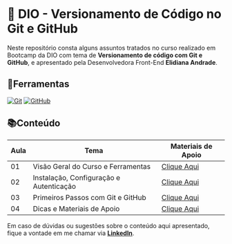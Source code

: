 
# 📕 DIO - Versionamento de Código no Git e GitHub

Neste repositório consta alguns assuntos tratados no curso realizado em Bootcamp da DIO com tema de **Versionamento de código com Git e GitHub**, e apresentado pela Desenvolvedora Front-End **Elidiana Andrade**.

## 🔧Ferramentas

[![Git](https://img.shields.io/badge/Git-000?style=for-the-badge&logo=git&logoColor=E94D5F)](https://git-scm.com/doc) [![GitHub](https://img.shields.io/badge/GitHub-000?style=for-the-badge&logo=github&logoColor=30A3DC)](https://docs.github.com/)


## 📚Conteúdo

| Aula | Tema | Materiais de Apoio |
|------|------|-------------------|
| 01 | Visão Geral do Curso e Ferramentas | [Clique Aqui](https://github.com/suellen-oliveira-prog/DIO-versionamento-Git-e-GitHub/blob/main/materiais%20de%20apoio/aula-01.md) |
| 02 | Instalação, Configuração e Autenticação | [Clique Aqui](https://github.com/suellen-oliveira-prog/DIO-versionamento-Git-e-GitHub/blob/main/materiais%20de%20apoio/aula-02.md) |
| 03 | Primeiros Passos com Git e GitHub | [Clique Aqui](https://github.com/suellen-oliveira-prog/DIO-versionamento-Git-e-GitHub/blob/main/materiais%20de%20apoio/aula-03.md) |
| 04 | Dicas e Materiais de Apoio | [Clique Aqui](https://github.com/suellen-oliveira-prog/DIO-versionamento-Git-e-GitHub/blob/main/materiais%20de%20apoio/aula-04.md) |

Em caso de dúvidas ou sugestões sobre o conteúdo aqui apresentado, fique a vontade em me chamar via [**LinkedIn**](https://www.linkedin.com/in/suellen-oliveira-prog/).
